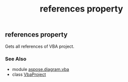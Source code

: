 ﻿---
title: references property
second_title: Aspose.Diagram for Python via .NET API References
description: 
type: docs
weight: 60
url: /python-net/aspose.diagram.vba/vbaproject/references/
is_root: false
---

## references property


Gets all references of VBA project.

### See Also
* module [aspose.diagram.vba](../../)
* class [VbaProject](/diagram/python-net/aspose.diagram.vba/vbaproject)
